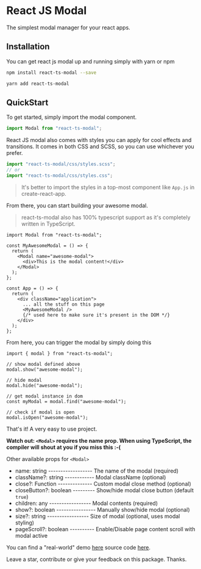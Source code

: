 # React JS Modal

The simplest modal manager for your react apps.

## Installation

You can get react js modal up and running simply with yarn or npm

```sh
npm install react-ts-modal --save
```

```sh
yarn add react-ts-modal
```

## QuickStart

To get started, simply import the modal component.

```js
import Modal from "react-ts-modal";
```

React JS modal also comes with styles you can apply for cool effects and transitions. It comes in both CSS and SCSS, so you can use whichever you prefer.

```js
import "react-ts-modal/css/styles.scss";
// or
import "react-ts-modal/css/styles.css";
```

> It's better to import the styles in a top-most component like `App.js` in create-react-app.

From there, you can start building your awesome modal.

> react-ts-modal also has 100% typescript support as it's completely written in TypeScript.

```tsx
import Modal from "react-ts-modal";

const MyAwesomeModal = () => {
  return (
    <Modal name="awesome-modal">
      <div>This is the modal content!</div>
    </Modal>
  );
};

const App = () => {
  return (
    <div className="application">
      ... all the stuff on this page
      <MyAwesomeModal />
      {/* used here to make sure it's present in the DOM */}
    </div>
  );
};
```

From here, you can trigger the modal by simply doing this

```tsx
import { modal } from "react-ts-modal";

// show modal defined above
modal.show("awesome-modal");

// hide modal
modal.hide("awesome-modal");

// get modal instance in dom
const myModal = modal.find("awesome-modal");

// check if modal is open
modal.isOpen("awesome-modal");
```

That's it! A very easy to use project.

**Watch out: `<Modal>` requires the name prop. When using TypeScript, the compiler will shout at you if you miss this :-(**

Other available props for `<Modal>`

- name: string ------------------ The name of the modal (required)
- className?: string ------------ Modal className (optional)
- close?: Function -------------- Custom modal close method (optional)
- closeButton?: boolean --------- Show/hide modal close button (default `true`)
- children: any ----------------- Modal contents (required)
- show?: boolean ---------------- Manually show/hide modal (optional)
- size?: string ----------------- Size of modal (optional, uses modal styling)
- pageScroll?: boolean ---------- Enable/Disable page content scroll with modal active

You can find a "real-world" demo [here](https://mychi-store.netlify.app/) source code [here](https://github.com/darko-mychi/store-front).

Leave a star, contribute or give your feedback on this package. Thanks.
